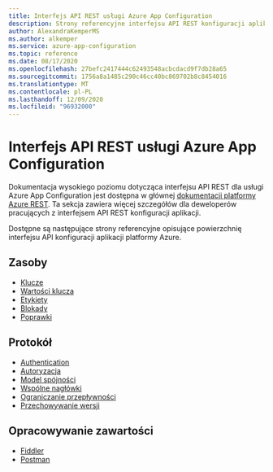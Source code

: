```yaml
---
title: Interfejs API REST usługi Azure App Configuration
description: Strony referencyjne interfejsu API REST konfiguracji aplikacji platformy Azure
author: AlexandraKemperMS
ms.author: alkemper
ms.service: azure-app-configuration
ms.topic: reference
ms.date: 08/17/2020
ms.openlocfilehash: 27befc2417444c62493548acbcdacd9f7db28a65
ms.sourcegitcommit: 1756a8a1485c290c46cc40bc869702b8c8454016
ms.translationtype: MT
ms.contentlocale: pl-PL
ms.lasthandoff: 12/09/2020
ms.locfileid: "96932000"
---
```

# <a name="azure-app-configuration-rest-api"></a>Interfejs API REST usługi Azure App Configuration

Dokumentacja wysokiego poziomu dotycząca interfejsu API REST dla usługi Azure App Configuration jest dostępna w głównej [dokumentacji platformy Azure REST](/rest/api/appconfiguration/). Ta sekcja zawiera więcej szczegółów dla deweloperów pracujących z interfejsem API REST konfiguracji aplikacji.

Dostępne są następujące strony referencyjne opisujące powierzchnię interfejsu API konfiguracji aplikacji platformy Azure.

## <a name="resources"></a>Zasoby

- [Klucze](./rest-api-keys.md)
- [Wartości klucza](./rest-api-key-value.md)
- [Etykiety](./rest-api-labels.md)
- [Blokady](./rest-api-locks.md)
- [Poprawki](./rest-api-revisions.md)

## <a name="protocol"></a>Protokół

- [Authentication](./rest-api-authentication-index.md)
- [Autoryzacja](./rest-api-authorization-index.md)
- [Model spójności](./rest-api-consistency.md)
- [Wspólne nagłówki](./rest-api-headers.md)
- [Ograniczanie przepływności](./rest-api-throttling.md)
- [Przechowywanie wersji](./rest-api-versioning.md)

## <a name="development"></a>Opracowywanie zawartości

- [Fiddler](./rest-api-fiddler.md)
- [Postman](./rest-api-postman.md)